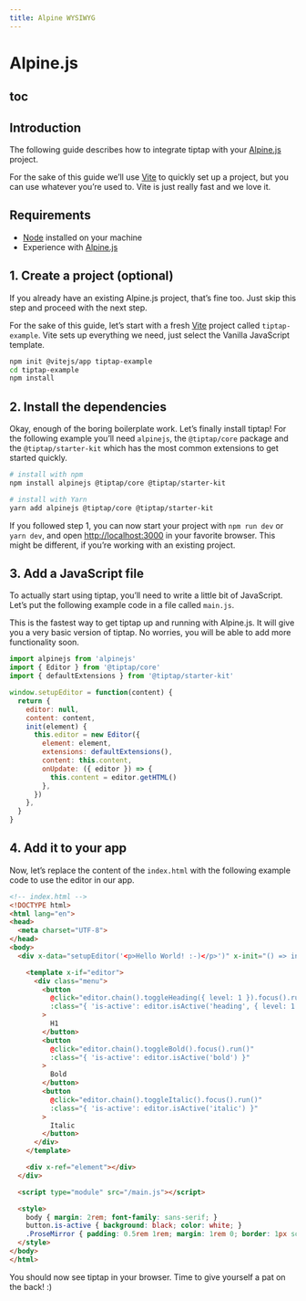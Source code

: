 ```yaml
---
title: Alpine WYSIWYG
---
```


# Alpine.js

## toc

## Introduction
The following guide describes how to integrate tiptap with your [Alpine.js](https://github.com/alpinejs/alpine) project.

For the sake of this guide we’ll use [Vite](https://vitejs.dev/) to quickly set up a project, but you can use whatever you’re used to. Vite is just really fast and we love it.

## Requirements
* [Node](https://nodejs.org/en/download/) installed on your machine
* Experience with [Alpine.js](https://github.com/alpinejs/alpine)

## 1. Create a project (optional)
If you already have an existing Alpine.js project, that’s fine too. Just skip this step and proceed with the next step.

For the sake of this guide, let’s start with a fresh [Vite](https://vitejs.dev/) project called `tiptap-example`. Vite sets up everything we need, just select the Vanilla JavaScript template.

```bash
npm init @vitejs/app tiptap-example
cd tiptap-example
npm install
```

## 2. Install the dependencies
Okay, enough of the boring boilerplate work. Let’s finally install tiptap! For the following example you’ll need `alpinejs`, the `@tiptap/core` package and the `@tiptap/starter-kit` which has the most common extensions to get started quickly.

```bash
# install with npm
npm install alpinejs @tiptap/core @tiptap/starter-kit

# install with Yarn
yarn add alpinejs @tiptap/core @tiptap/starter-kit
```

If you followed step 1, you can now start your project with `npm run dev` or `yarn dev`, and open [http://localhost:3000](http://localhost:3000) in your favorite browser. This might be different, if you’re working with an existing project.

## 3. Add a JavaScript file
To actually start using tiptap, you’ll need to write a little bit of JavaScript. Let’s put the following example code in a file called `main.js`.

This is the fastest way to get tiptap up and running with Alpine.js. It will give you a very basic version of tiptap. No worries, you will be able to add more functionality soon.

```js
import alpinejs from 'alpinejs'
import { Editor } from '@tiptap/core'
import { defaultExtensions } from '@tiptap/starter-kit'

window.setupEditor = function(content) {
  return {
    editor: null,
    content: content,
    init(element) {
      this.editor = new Editor({
        element: element,
        extensions: defaultExtensions(),
        content: this.content,
        onUpdate: ({ editor }) => {
          this.content = editor.getHTML()
        },
      })
    },
  }
}
```

## 4. Add it to your app
Now, let’s replace the content of the `index.html` with the following example code to use the editor in our app.

```html
<!-- index.html -->
<!DOCTYPE html>
<html lang="en">
<head>
  <meta charset="UTF-8">
</head>
<body>
  <div x-data="setupEditor('<p>Hello World! :-)</p>')" x-init="() => init($refs.element)">

    <template x-if="editor">
      <div class="menu">
        <button
          @click="editor.chain().toggleHeading({ level: 1 }).focus().run()"
          :class="{ 'is-active': editor.isActive('heading', { level: 1 }) }"
        >
          H1
        </button>
        <button
          @click="editor.chain().toggleBold().focus().run()"
          :class="{ 'is-active': editor.isActive('bold') }"
        >
          Bold
        </button>
        <button
          @click="editor.chain().toggleItalic().focus().run()"
          :class="{ 'is-active': editor.isActive('italic') }"
        >
          Italic
        </button>
      </div>
    </template>

    <div x-ref="element"></div>
  </div>

  <script type="module" src="/main.js"></script>

  <style>
    body { margin: 2rem; font-family: sans-serif; }
    button.is-active { background: black; color: white; }
    .ProseMirror { padding: 0.5rem 1rem; margin: 1rem 0; border: 1px solid #ccc; }
  </style>
</body>
</html>
```

You should now see tiptap in your browser. Time to give yourself a pat on the back! :)
